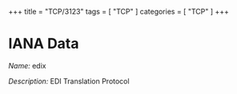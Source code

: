 +++
title = "TCP/3123"
tags = [ "TCP" ]
categories = [ "TCP" ]
+++

# IANA Data

_Name:_ edix

_Description:_ EDI Translation Protocol

